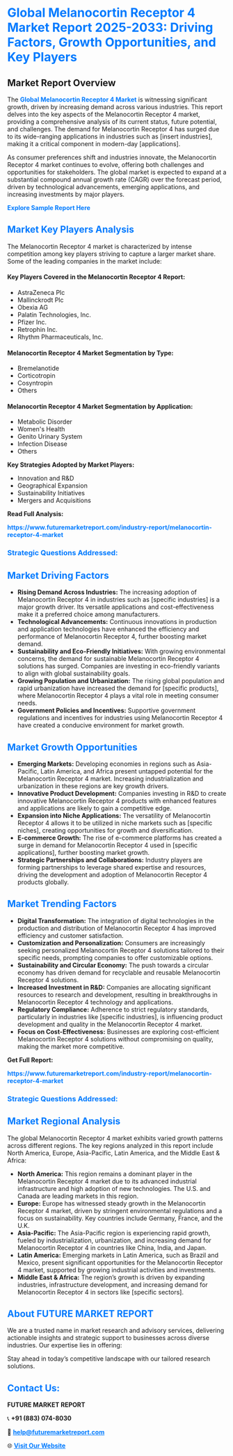 <h1 style="color: #007BFF;">Global Melanocortin Receptor 4 Market Report 2025-2033: Driving Factors, Growth Opportunities, and Key Players</h1>

<section id="overview">
<h2>Market Report Overview</h2>
<p>The <a href="https://www.futuremarketreport.com/industry-report/melanocortin-receptor-4-market" style="color: #007BFF; text-decoration: none;"><strong>Global Melanocortin Receptor 4 Market</strong></a> is witnessing significant growth, driven by increasing demand across various industries. This report delves into the key aspects of the Melanocortin Receptor 4 market, providing a comprehensive analysis of its current status, future potential, and challenges. The demand for Melanocortin Receptor 4 has surged due to its wide-ranging applications in industries such as [insert industries], making it a critical component in modern-day [applications].</p>
<p>As consumer preferences shift and industries innovate, the Melanocortin Receptor 4 market continues to evolve, offering both challenges and opportunities for stakeholders. The global market is expected to expand at a substantial compound annual growth rate (CAGR) over the forecast period, driven by technological advancements, emerging applications, and increasing investments by major players.</p>
</section>

<section id="overview">
<p><a href="https://www.futuremarketreport.com/request-sample/reportId=53124" style="color: #007BFF; text-decoration: none;"><strong>Explore Sample Report Here</strong></a></p>
</section>

<section id="key-players">
<h2 style="color: #007BFF;">Market Key Players Analysis</h2>
<p>The Melanocortin Receptor 4 market is characterized by intense competition among key players striving to capture a larger market share. Some of the leading companies in the market include:</p>
<h4>Key Players Covered in the Melanocortin Receptor 4 Report:</h4>
<ul><li>AstraZeneca Plc</li><li>Mallinckrodt Plc</li><li>Obexia AG</li><li>Palatin Technologies, Inc.</li><li>Pfizer Inc.</li><li>Retrophin Inc.</li><li>Rhythm Pharmaceuticals, Inc.</li></ul>
<h4>Melanocortin Receptor 4 Market Segmentation by Type:</h4>
<ul><li>Bremelanotide</li><li>Corticotropin</li><li>Cosyntropin</li><li>Others</li></ul>

<h4>Melanocortin Receptor 4 Market Segmentation by Application:</h4>
<ul><li>Metabolic Disorder</li><li>Women&#039;s Health</li><li>Genito Urinary System</li><li>Infection Disease</li><li>Others</li></ul>
<p><strong>Key Strategies Adopted by Market Players:</strong></p>
<ul>
<li>Innovation and R&D</li>
<li>Geographical Expansion</li>
<li>Sustainability Initiatives</li>
<li>Mergers and Acquisitions</li>
</ul>
</section>

<section>
<p><strong>Read Full Analysis: </strong></p><a href="https://www.futuremarketreport.com/industry-report/melanocortin-receptor-4-market" style="color: #007BFF; text-decoration: none;"><strong>https://www.futuremarketreport.com/industry-report/melanocortin-receptor-4-market</strong></a>
<h3 style="color: #007BFF;">Strategic Questions Addressed:</h3>
</section>

<section id="driving-factors">
<h2 style="color: #007BFF;">Market Driving Factors</h2>
<ul>
<li><strong>Rising Demand Across Industries:</strong> The increasing adoption of Melanocortin Receptor 4 in industries such as [specific industries] is a major growth driver. Its versatile applications and cost-effectiveness make it a preferred choice among manufacturers.</li>
<li><strong>Technological Advancements:</strong> Continuous innovations in production and application technologies have enhanced the efficiency and performance of Melanocortin Receptor 4, further boosting market demand.</li>
<li><strong>Sustainability and Eco-Friendly Initiatives:</strong> With growing environmental concerns, the demand for sustainable Melanocortin Receptor 4 solutions has surged. Companies are investing in eco-friendly variants to align with global sustainability goals.</li>
<li><strong>Growing Population and Urbanization:</strong> The rising global population and rapid urbanization have increased the demand for [specific products], where Melanocortin Receptor 4 plays a vital role in meeting consumer needs.</li>
<li><strong>Government Policies and Incentives:</strong> Supportive government regulations and incentives for industries using Melanocortin Receptor 4 have created a conducive environment for market growth.</li>
</ul>
</section>

<section id="growth-opportunities">
<h2 style="color: #007BFF;">Market Growth Opportunities</h2>
<ul>
<li><strong>Emerging Markets:</strong> Developing economies in regions such as Asia-Pacific, Latin America, and Africa present untapped potential for the Melanocortin Receptor 4 market. Increasing industrialization and urbanization in these regions are key growth drivers.</li>
<li><strong>Innovative Product Development:</strong> Companies investing in R&D to create innovative Melanocortin Receptor 4 products with enhanced features and applications are likely to gain a competitive edge.</li>
<li><strong>Expansion into Niche Applications:</strong> The versatility of Melanocortin Receptor 4 allows it to be utilized in niche markets such as [specific niches], creating opportunities for growth and diversification.</li>
<li><strong>E-commerce Growth:</strong> The rise of e-commerce platforms has created a surge in demand for Melanocortin Receptor 4 used in [specific applications], further boosting market growth.</li>
<li><strong>Strategic Partnerships and Collaborations:</strong> Industry players are forming partnerships to leverage shared expertise and resources, driving the development and adoption of Melanocortin Receptor 4 products globally.</li>
</ul>
</section>

<section id="trending-factors">
<h2 style="color: #007BFF;">Market Trending Factors</h2>
<ul>
<li><strong>Digital Transformation:</strong> The integration of digital technologies in the production and distribution of Melanocortin Receptor 4 has improved efficiency and customer satisfaction.</li>
<li><strong>Customization and Personalization:</strong> Consumers are increasingly seeking personalized Melanocortin Receptor 4 solutions tailored to their specific needs, prompting companies to offer customizable options.</li>
<li><strong>Sustainability and Circular Economy:</strong> The push towards a circular economy has driven demand for recyclable and reusable Melanocortin Receptor 4 solutions.</li>
<li><strong>Increased Investment in R&D:</strong> Companies are allocating significant resources to research and development, resulting in breakthroughs in Melanocortin Receptor 4 technology and applications.</li>
<li><strong>Regulatory Compliance:</strong> Adherence to strict regulatory standards, particularly in industries like [specific industries], is influencing product development and quality in the Melanocortin Receptor 4 market.</li>
<li><strong>Focus on Cost-Effectiveness:</strong> Businesses are exploring cost-efficient Melanocortin Receptor 4 solutions without compromising on quality, making the market more competitive.</li>
</ul>
</section>

<section>
<p><strong>Get Full Report: </strong></p><a href="https://www.futuremarketreport.com/industry-report/melanocortin-receptor-4-market" style="color: #007BFF; text-decoration: none;"><strong>https://www.futuremarketreport.com/industry-report/melanocortin-receptor-4-market</strong></a>
<h3 style="color: #007BFF;">Strategic Questions Addressed:</h3>
</section>


<section id="regional-analysis">
<h2 style="color: #007BFF;">Market Regional Analysis</h2>
<p>The global Melanocortin Receptor 4 market exhibits varied growth patterns across different regions. The key regions analyzed in this report include North America, Europe, Asia-Pacific, Latin America, and the Middle East & Africa:</p>
<ul>
<li><strong>North America:</strong> This region remains a dominant player in the Melanocortin Receptor 4 market due to its advanced industrial infrastructure and high adoption of new technologies. The U.S. and Canada are leading markets in this region.</li>
<li><strong>Europe:</strong> Europe has witnessed steady growth in the Melanocortin Receptor 4 market, driven by stringent environmental regulations and a focus on sustainability. Key countries include Germany, France, and the U.K.</li>
<li><strong>Asia-Pacific:</strong> The Asia-Pacific region is experiencing rapid growth, fueled by industrialization, urbanization, and increasing demand for Melanocortin Receptor 4 in countries like China, India, and Japan.</li>
<li><strong>Latin America:</strong> Emerging markets in Latin America, such as Brazil and Mexico, present significant opportunities for the Melanocortin Receptor 4 market, supported by growing industrial activities and investments.</li>
<li><strong>Middle East & Africa:</strong> The region’s growth is driven by expanding industries, infrastructure development, and increasing demand for Melanocortin Receptor 4 in sectors like [specific sectors].</li>
</ul>
</section>

<footer>
<h2 style="color: #007BFF;">About FUTURE MARKET REPORT</h2>
<p>We are a trusted name in market research and advisory services, delivering actionable insights and strategic support to businesses across diverse industries. Our expertise lies in offering:</p>

<p>Stay ahead in today’s competitive landscape with our tailored research solutions.</p>

<h2 style="color: #007BFF;">Contact Us:</h2>
<p><strong>FUTURE MARKET REPORT</strong></p>
<p>📞 <strong>+91 (883) 074-8030</strong></p>
<p>📧 <strong><a href="mailto:help@futuremarketreport.com" style="color: #007BFF;">help@futuremarketreport.com</a></strong></p>
<p>🌐 <strong><a href="https://www.futuremarketreport.com/" style="color: #007BFF;">Visit Our Website</a></strong></p>
</footer>